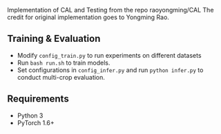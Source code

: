 Implementation of CAL and Testing from the repo raoyongming/CAL
The credit for original implementation goes to Yongming Rao.


## Training & Evaluation
- Modify `config_train.py` to run experiments on different datasets
- Run `bash run.sh` to train models.
- Set configurations in ```config_infer.py``` and run  `python infer.py` to conduct multi-crop evaluation.

## Requirements
* Python 3
* PyTorch 1.6+


